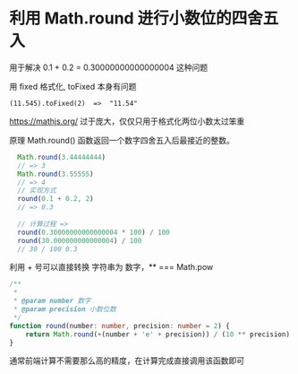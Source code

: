# 利用 Math.round 进行小数位的四舍五入

用于解决 0.1 + 0.2 = 0.30000000000000004 这种问题



用 fixed 格式化, toFixed 本身有问题
```
(11.545).toFixed(2)  =>  "11.54"
```
https://mathjs.org/ 过于庞大，仅仅只用于格式化两位小数太过笨重

原理 Math.round() 函数返回一个数字四舍五入后最接近的整数。
```js
  Math.round(3.44444444)
  // => 3
  Math.round(3.55555) 
  // => 4
  // 实现方式
  round(0.1 + 0.2, 2) 
  // => 0.3
 
  // 计算过程 =>
  round(0.30000000000000004 * 100) / 100
  round(30.000000000000004) / 100
  // 30 / 100 0.3
```

利用 + 号可以直接转换 字符串为 数字，** === Math.pow
  
```ts
/**
 *
 * @param number 数字
 * @param precision 小数位数
 */
function round(number: number, precision: number = 2) {
	return Math.round(+(number + 'e' + precision)) / (10 ** precision)
}
```

通常前端计算不需要那么高的精度，在计算完成直接调用该函数即可
